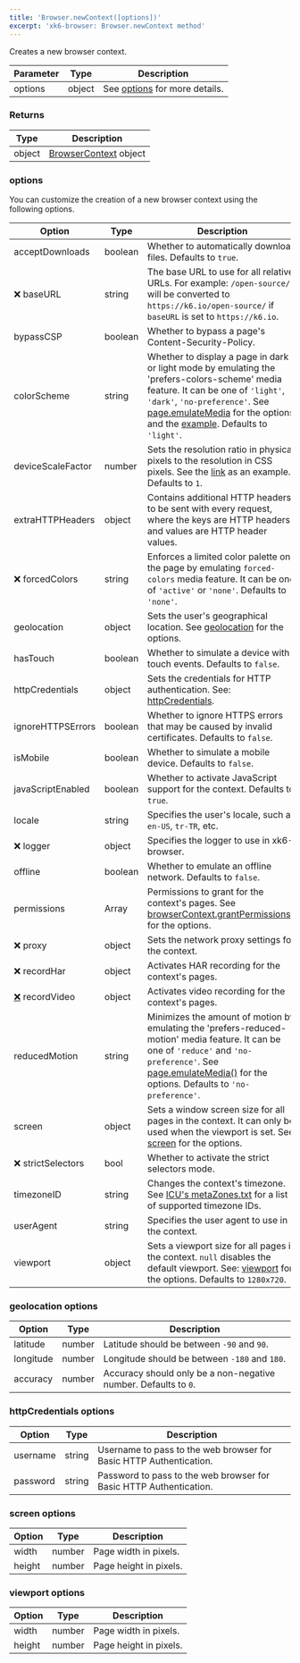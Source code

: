 ```yaml
---
title: 'Browser.newContext([options])'
excerpt: 'xk6-browser: Browser.newContext method'
---
```


<BrowserCompatibility/>

Creates a new browser context.

| Parameter | Type   | Description                               |
| --------- | ------ | ----------------------------------------- |
| options   | object | See [options](#options) for more details. |

### Returns

| Type   | Description                                                          |
| ------ | -------------------------------------------------------------------- |
| object | [BrowserContext](/javascript-api/xk6-browser/browsercontext/) object |

### options

You can customize the creation of a new browser context using the following options.

<!-- vale off -->

| Option                                                              | Type    | Description                                                                                                                                                                                                                                                                                                                                                                              |
| ------------------------------------------------------------------- | ------- | ---------------------------------------------------------------------------------------------------------------------------------------------------------------------------------------------------------------------------------------------------------------------------------------------------------------------------------------------------------------------------------------- |
| acceptDownloads                                                     | boolean | Whether to automatically download files. Defaults to `true`.                                                                                                                                                                                                                                                                                                                             |
| <span title="Not implemented">❌</span> baseURL                     | string  | The base URL to use for all relative URLs. For example: `/open-source/` will be converted to `https://k6.io/open-source/` if `baseURL` is set to `https://k6.io`.                                                                                                                                                                                                                        |
| bypassCSP                                                           | boolean | Whether to bypass a page's Content-Security-Policy.                                                                                                                                                                                                                                                                                                                                      |
| colorScheme                                                         | string  | Whether to display a page in dark or light mode by emulating the 'prefers-colors-scheme' media feature. It can be one of `'light'`, `'dark'`, `'no-preference'`. See [page.emulateMedia](/javascript-api/xk6-browser/page#page-emulatemedia-options) for the options and the [example](https://github.com/grafana/xk6-browser/blob/main/examples/colorscheme.js). Defaults to `'light'`. |
| deviceScaleFactor                                                   | number  | Sets the resolution ratio in physical pixels to the resolution in CSS pixels. See the [link](https://github.com/grafana/xk6-browser/blob/main/examples/device_emulation.js) as an example. Defaults to `1`.                                                                                                                                                                              |
| extraHTTPHeaders                                                    | object  | Contains additional HTTP headers to be sent with every request, where the keys are HTTP headers and values are HTTP header values.                                                                                                                                                                                                                                                       |
| <span title="Not implemented">❌</span> forcedColors                | string  | Enforces a limited color palette on the page by emulating `forced-colors` media feature. It can be one of `'active'` or `'none'`. Defaults to `'none'`.                                                                                                                                                                                                                                  |
| geolocation                                                         | object  | Sets the user's geographical location. See [geolocation](#geolocation-options) for the options.                                                                                                                                                                                                                                                                                          |
| hasTouch                                                            | boolean | Whether to simulate a device with touch events. Defaults to `false`.                                                                                                                                                                                                                                                                                                                     |
| httpCredentials                                                     | object  | Sets the credentials for HTTP authentication. See: [httpCredentials](#httpcredentials-options).                                                                                                                                                                                                                                                                                          |
| ignoreHTTPSErrors                                                   | boolean | Whether to ignore HTTPS errors that may be caused by invalid certificates. Defaults to `false`.                                                                                                                                                                                                                                                                                          |
| isMobile                                                            | boolean | Whether to simulate a mobile device. Defaults to `false`.                                                                                                                                                                                                                                                                                                                                |
| javaScriptEnabled                                                   | boolean | Whether to activate JavaScript support for the context. Defaults to `true`.                                                                                                                                                                                                                                                                                                              |
| locale                                                              | string  | Specifies the user's locale, such as `en-US`, `tr-TR`, etc.                                                                                                                                                                                                                                                                                                                              |
| <span title="Not implemented">❌</span> logger                      | object  | Specifies the logger to use in xk6-browser.                                                                                                                                                                                                                                                                                                                                              |
| offline                                                             | boolean | Whether to emulate an offline network. Defaults to `false`.                                                                                                                                                                                                                                                                                                                              |
| permissions                                                         | Array   | Permissions to grant for the context's pages. See [browserContext.grantPermissions()](/javascript-api/xk6-browser/browsercontext#browsercontext-grantpermissions-permissions-options) for the options.                                                                                                                                                                                   |
| <span title="Not implemented">❌</span> proxy                       | object  | Sets the network proxy settings for the context.                                                                                                                                                                                                                                                                                                                                         |
| <span title="Not implemented">❌</span> recordHar                   | object  | Activates HAR recording for the context's pages.                                                                                                                                                                                                                                                                                                                                         |
| [❌](https://github.com/grafana/xk6-browser/issues/103) recordVideo | object  | Activates video recording for the context's pages.                                                                                                                                                                                                                                                                                                                                       |
| reducedMotion                                                       | string  | Minimizes the amount of motion by emulating the 'prefers-reduced-motion' media feature. It can be one of `'reduce'` and `'no-preference'`. See [page.emulateMedia()](/javascript-api/xk6-browser/page#page-emulatemedia-options) for the options. Defaults to `'no-preference'`.                                                                                                         |
| screen                                                              | object  | Sets a window screen size for all pages in the context. It can only be used when the viewport is set. See: [screen](#screen-options) for the options.                                                                                                                                                                                                                                    |
| <span title="Not implemented">❌</span> strictSelectors             | bool    | Whether to activate the strict selectors mode.                                                                                                                                                                                                                                                                                                                                           |
| timezoneID                                                          | string  | Changes the context's timezone. See [ICU's metaZones.txt](https://cs.chromium.org/chromium/src/third_party/icu/source/data/misc/metaZones.txt?rcl=faee8bc70570192d82d2978a71e2a615788597d1) for a list of supported timezone IDs.                                                                                                                                                        |
| userAgent                                                           | string  | Specifies the user agent to use in the context.                                                                                                                                                                                                                                                                                                                                          |
| viewport                                                            | object  | Sets a viewport size for all pages in the context. `null` disables the default viewport. See: [viewport](#viewport-options) for the options. Defaults to `1280x720`.                                                                                                                                                                                                                     |

<!-- vale on -->

### geolocation options

| Option    | Type   | Description                                           |
| --------- | ------ | ----------------------------------------------------- |
| latitude  | number | Latitude should be between `-90` and `90`.            |
| longitude | number | Longitude should be between `-180` and `180`.         |
| accuracy  | number | Accuracy should only be a non-negative number. Defaults to `0`. |

### httpCredentials options

| Option   | Type   | Description                                                        |
| -------- | ------ | ------------------------------------------------------------------ |
| username | string | Username to pass to the web browser for Basic HTTP Authentication. |
| password | string | Password to pass to the web browser for Basic HTTP Authentication. |

### screen options

| Option | Type   | Description            |
| ------ | ------ | ---------------------- |
| width  | number | Page width in pixels.  |
| height | number | Page height in pixels. |

<!-- vale off -->

### viewport options

<!-- vale on -->

| Option | Type   | Description            |
| ------ | ------ | ---------------------- |
| width  | number | Page width in pixels.  |
| height | number | Page height in pixels. |

